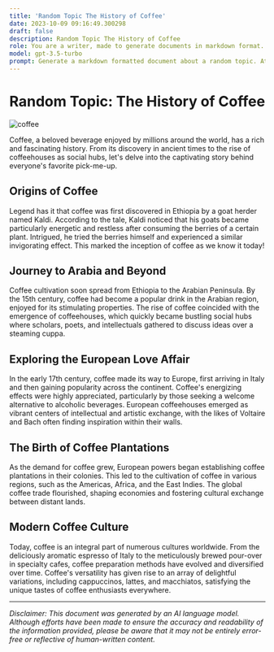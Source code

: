 ```yaml
---
title: 'Random Topic The History of Coffee'
date: 2023-10-09 09:16:49.300298
draft: false
description: Random Topic The History of Coffee
role: You are a writer, made to generate documents in markdown format. It is very important that all of the documents you generate are in valid markdown format.
model: gpt-3.5-turbo
prompt: Generate a markdown formatted document about a random topic. At the bottom, include a disclaimer explaining that the document was generated by you. The first line of the document should be the title. Make sure that the entire document is in proper markdown format, using a mix of various tags to make the document visually appealing.
---
```


# Random Topic: The History of Coffee

![coffee](https://images.unsplash.com/photo-1487730116645-cf806e74e066)

Coffee, a beloved beverage enjoyed by millions around the world, has a rich and fascinating history. From its discovery in ancient times to the rise of coffeehouses as social hubs, let's delve into the captivating story behind everyone's favorite pick-me-up.

## Origins of Coffee

Legend has it that coffee was first discovered in Ethiopia by a goat herder named Kaldi. According to the tale, Kaldi noticed that his goats became particularly energetic and restless after consuming the berries of a certain plant. Intrigued, he tried the berries himself and experienced a similar invigorating effect. This marked the inception of coffee as we know it today!

## Journey to Arabia and Beyond

Coffee cultivation soon spread from Ethiopia to the Arabian Peninsula. By the 15th century, coffee had become a popular drink in the Arabian region, enjoyed for its stimulating properties. The rise of coffee coincided with the emergence of coffeehouses, which quickly became bustling social hubs where scholars, poets, and intellectuals gathered to discuss ideas over a steaming cuppa.

## Exploring the European Love Affair

In the early 17th century, coffee made its way to Europe, first arriving in Italy and then gaining popularity across the continent. Coffee's energizing effects were highly appreciated, particularly by those seeking a welcome alternative to alcoholic beverages. European coffeehouses emerged as vibrant centers of intellectual and artistic exchange, with the likes of Voltaire and Bach often finding inspiration within their walls.

## The Birth of Coffee Plantations

As the demand for coffee grew, European powers began establishing coffee plantations in their colonies. This led to the cultivation of coffee in various regions, such as the Americas, Africa, and the East Indies. The global coffee trade flourished, shaping economies and fostering cultural exchange between distant lands.

## Modern Coffee Culture

Today, coffee is an integral part of numerous cultures worldwide. From the deliciously aromatic espresso of Italy to the meticulously brewed pour-over in specialty cafes, coffee preparation methods have evolved and diversified over time. Coffee's versatility has given rise to an array of delightful variations, including cappuccinos, lattes, and macchiatos, satisfying the unique tastes of coffee enthusiasts everywhere.

---

*Disclaimer: This document was generated by an AI language model. Although efforts have been made to ensure the accuracy and readability of the information provided, please be aware that it may not be entirely error-free or reflective of human-written content.*